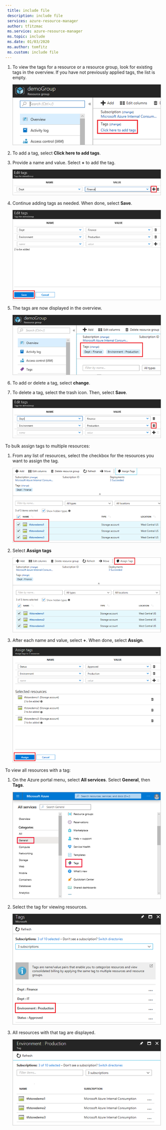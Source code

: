 ```yaml
---
 title: include file
 description: include file
 services: azure-resource-manager
 author: tfitzmac
 ms.service: azure-resource-manager
 ms.topic: include
 ms.date: 01/03/2020
 ms.author: tomfitz
 ms.custom: include file
---
```


1. To view the tags for a resource or a resource group, look for existing tags in the overview. If you have not previously applied tags, the list is empty.
   
     ![View tags for resource or resource group](./media/resource-manager-tag-resources/view-tags.png)
1. To add a tag, select **Click here to add tags**.

1. Provide a name and value. Select **+** to add the tag.
   
     ![Add tag](./media/resource-manager-tag-resources/add-tag.png)
1. Continue adding tags as needed. When done, select **Save**.
   
     ![Save tags](./media/resource-manager-tag-resources/save-tags.png)
1. The tags are now displayed in the overview.
   
     ![Show tags](./media/resource-manager-tag-resources/view-new-tags.png)
1. To add or delete a tag, select **change**.
   
1. To delete a tag, select the trash icon. Then, select **Save**.

     ![Delete tag](./media/resource-manager-tag-resources/delete-tag.png)


To bulk assign tags to multiple resources:

1. From any list of resources, select the checkbox for the resources you want to assign the tag.

     ![Select multiple resources](./media/resource-manager-tag-resources/select-multiple-resources.png)

1. Select **Assign tags**

     ![Assign tags](./media/resource-manager-tag-resources/assign-tags.png)

1. After each name and value, select **+**. When done, select **Assign**.

     ![Select assign](./media/resource-manager-tag-resources/select-assign.png)

To view all resources with a tag:

1. On the Azure portal menu, select **All services**. Select **General**, then **Tags**.

     ![Find by tag](./media/resource-manager-tag-resources/find-tags-general.png)

1. Select the tag for viewing resources.

     ![Select tag](./media/resource-manager-tag-resources/select-tag.png)

1. All resources with that tag are displayed.

     ![View resources by tag](./media/resource-manager-tag-resources/view-resources-by-tag.png)
